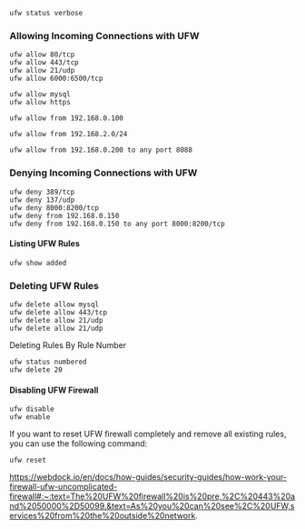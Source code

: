 ```
ufw status verbose
```
### Allowing Incoming Connections with UFW
```
ufw allow 80/tcp
ufw allow 443/tcp
ufw allow 21/udp
ufw allow 6000:6500/tcp
```
```
ufw allow mysql
ufw allow https
```
```
ufw allow from 192.168.0.100
```
```
ufw allow from 192.168.2.0/24
```
```
ufw allow from 192.168.0.200 to any port 8088
```
### Denying Incoming Connections with UFW
```ufw deny smtp
ufw deny 389/tcp
ufw deny 137/udp
ufw deny 8000:8200/tcp
ufw deny from 192.168.0.150
ufw deny from 192.168.0.150 to any port 8000:8200/tcp
```
#### Listing UFW Rules
```
ufw show added
```
### Deleting UFW Rules
```
ufw delete allow mysql
ufw delete allow 443/tcp
ufw delete allow 21/udp
ufw delete allow 21/udp
```
Deleting Rules By Rule Number
```
ufw status numbered
ufw delete 20
```
#### Disabling UFW Firewall
```
ufw disable
ufw enable
```
If you want to reset UFW firewall completely and remove all existing rules, you can use the following command:
```
ufw reset
```

https://webdock.io/en/docs/how-guides/security-guides/how-work-your-firewall-ufw-uncomplicated-firewall#:~:text=The%20UFW%20firewall%20is%20pre,%2C%20443%20and%2050000%2D50099.&text=As%20you%20can%20see%2C%20UFW,services%20from%20the%20outside%20network.
